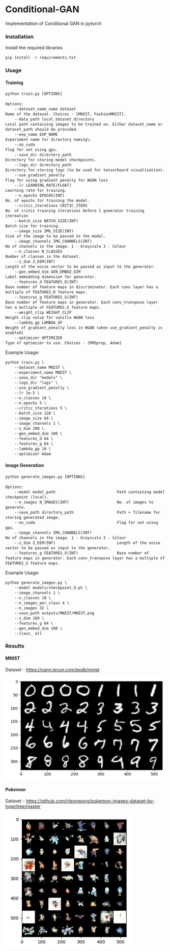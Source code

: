 # Conditional-GAN
Implementation of Conditional GAN in pytorch


### Installation
Install the required libraries
    
    pip install -r requirements.txt

### Usage
#### Training

    python train.py [OPTIONS]

    Options:
        --dataset_name_name dataset                                          Name of the dataset. Choices - [MNIST, FashionMNIST].
        --data_path local_dataset_directory                                  Local path containing images to be trained on. Either dataset_name or dataset_path should be provided.
        --exp_name EXP_NAME                                                  Experiment name for directory naming\.
        --no_cuda                                                            Flag for not using gpu.
        --save_dir directory_path                                            Directory for storing model checkpoints.
        --logs_dir directory_path                                            Directory for storing logs (to be used for tensorboard visualization).
        --use_gradient_penalty                                               Flag for using gradient penalty for WGAN loss
        --lr LEARNING_RATE(FLOAT)                                            Learning rate for training.
        --n_epochs EPOCHS(INT)                                               No. of epochs for training the model.
        --critic_iterations CRITIC_ITERS                                     No. of critic training iterations before 1 gneerator training itereation
        --batch_size BATCH_SIZE(INT)                                         Batch size for training.
        --image_size IMG_SIZE(INT)                                           Size of the image to be passed to the model.
        --image_channels IMG_CHANNELS(INT)                                   No of channels in the image. 1 - Grayscale 3 - Colour
        --n_classes N_CLASSES                                                Number of classes in the dataset.
        --z_dim Z_DIM(INT)                                                   Length of the noise vector to be passed as input to the generator.
        --gen_embed_dim GEN_EMBED_DIM                                        Label embedding dimension for generator.
        --features_d FEATURES_D(INT)                                         Base number of feature maps in discriminator. Each conv layer has a multiple of FEATURES_D feature maps.
        --features_g FEATURES_G(INT)                                         Base number of feature maps in generator. Each conv_transpose layer has a multiple of FEATURES_G feature maps.
        --weight_clip WEIGHT_CLIP                                            Weight clip value for vanilla WGAN loss
        --lambda_gp LAMBDA_GP                                                Weight of gradient_penalty loss in WGAN (when use_gradient_penalty is enabled)
        --optimizer OPTIMIZER                                                Type of optimizer to use. Choices - [RMSprop, Adam]


Example Usage:

    python train.py \
        --dataset_name MNIST \
        --experiment_name MNIST \
        --save_dir "models" \
        --logs_dir "logs" \
        --use_gradient_penalty \
        --lr 1e-5 \
        --n_classes 10 \
        --n_epochs 5 \
        --critic_iterations 5 \
        --batch_size 128 \
        --image_size 64 \
        --image_channels 1 \
        --z_dim 100 \
        --gen_embed_dim 100 \
        --features_d 64 \
        --features_g 64 \
        --lambda_gp 10 \
        --optimizer Adam


#### Image Generation

    python generate_images.py [OPTIONS]

    Options:
        --model model_path                           Path containing model checkpoint (local).
        --n_images N_IMAGES(INT)                     No. of images to generate.
        --save_path directory_path                   Path + filename for storing generated image.
        --no_cuda                                    Flag for not using gpu.
        --image_channels IMG_CHANNELS(INT)                                   No of channels in the image. 1 - Grayscale 3 - Colour
        --z_dim Z_DIM(INT)                           Length of the noise vector to be passed as input to the generator.
        --features_g FEATURES_G(INT)                 Base number of feature maps in generator. Each conv_transpose layer has a multiple of FEATURES_G feature maps.

        

Example Usage:

    python generate_images.py \
        --model models/checkpoint_9.pt \
        --image_channels 1 \
        --n_classes 10 \
        --n_images_per_class 4 \
        --n_images 32 \
        --save_path outputs/MNIST/MNIST.png
        --z_dim 100 \
        --features_g 64 \
        --gen_embed_dim 100 \
        --class_ all

### Results
#### MNIST
Dataset - https://yann.lecun.com/exdb/mnist

![MNIST Generated Images](outputs/MNIST/MNIST.png)

#### Pokemon
Dataset - https://github.com/rileynwong/pokemon-images-dataset-by-type/tree/master

![Pokemon Generated Images](outputs/Pokemon/pokemon.png)
